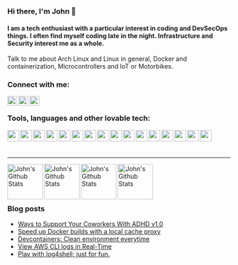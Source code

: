 
<p>

### Hi there, I'm  John  👋

#### I am a tech enthusiast with a particular interest in coding and DevSecOps things. I often find myself coding late in the night. Infrastructure and Security interest me as a whole.
Talk to me about Arch Linux and Linux in general, Docker and containerization, Microcontrollers and IoT or Motorbikes.

  
### Connect with me:
  
<a href="https://www.linkedin.com/in/johnstilia/r"> <img align="left" alt="stiliajohny | LinkedIn" width="22px" src="https://simpleicons.org/icons/linkedin.svg"/></a>
<a href="mailto:stilia.johny+github@gmail.com"><img align="left" alt="stiliajohny | Gmail" width="22px" src="https://simpleicons.org/icons/gmail.svg"/></a>
<a href="https://join.slack.com/t/darkmamba/shared_invite/zt-uq11xbps-zIovONZDvfjSKPLyBQrnuA"><img align="left" alt="stiliajohny | Slack" width="22px" src="https://simpleicons.org/icons/slack.svg"/></a>
  
  

</p>
<p>
<br>

### Tools, languages and other lovable tech:

<img align="left" width="26px" src="https://simpleicons.org/icons/github.svg" /> 
<img align="left" width="26px" src="https://simpleicons.org/icons/gnubash.svg" />
<img align="left" width="26px" src="https://simpleicons.org/icons/archlinux.svg" />
<img align="left" width="26px" src="https://simpleicons.org/icons/vim.svg" />
<img align="left" width="26px" src="https://simpleicons.org/icons/tmux.svg" /> 
<img align="left" width="26px" src="https://simpleicons.org/icons/visualstudiocode.svg" />
<img align="left" width="26px" src="https://simpleicons.org/icons/python.svg" />
<img align="left" width="26px" src="https://simpleicons.org/icons/ansible.svg" /> 
<img align="left" width="26px" src="https://simpleicons.org/icons/prometheus.svg" />
<img align="left" width="26px" src="https://simpleicons.org/icons/grafana.svg" />
<img align="left" width="26px" src="https://simpleicons.org/icons/kibana.svg" />
<img align="left" width="26px" src="https://simpleicons.org/icons/elasticsearch.svg" /> 
<img align="left" width="26px" src="https://simpleicons.org/icons/kubernetes.svg" /> 
<img align="left" width="26px" src="https://simpleicons.org/icons/docker.svg" />
<img align="left" width="26px" src="https://simpleicons.org/icons/proxmox.svg" />
<img align="left" width="26px" src="https://simpleicons.org/icons/amazonaws.svg" />


</p>

<br>
<p>
<br>
  
---
  
<img align="left" alt="John's Github Stats" height=80 src="https://github-readme-stats.vercel.app/api/top-langs/?username=stiliajohny&layout=compact" /><img align="left" alt="John's Github Stats" height=80 src="https://github-readme-stats.vercel.app/api?username=stiliajohny&show_icons=true&hide_border=true" /><img align="left" alt="John's Github Stats" height=80 src="https://wakatime.com/share/@stiliajohny/6493ccfb-6900-428c-a36f-e1c64c0374b3.png" /><img align="left" alt="John's Github Stats" height=80 src="https://wakatime.com/share/@stiliajohny/fbc575e4-3ca8-408f-80c5-494103807e6f.png" />
<p>
<br><br><br><br>
  
### Blog posts
<!-- BLOG-POST-LIST:START -->
- [Ways to Support Your Coworkers With ADHD v1.0](https://irunarchbtw.blog/2022/05/10-adhd-coworker/)
- [Speed up Docker builds with a local cache proxy](https://irunarchbtw.blog/2022/05/docker-squid/)
- [Devcontainers: Clean environment everytime](https://irunarchbtw.blog/2022/04/devcontainers/)
- [View AWS CLI logs in Real-Time](https://irunarchbtw.blog/2021/12/aws-cloudwatch-tail-logs/)
- [Play with log4shell; just for fun.](https://irunarchbtw.blog/2021/12/play-with-log4shell-just-for-fun./)
<!-- BLOG-POST-LIST:END -->
  
  
  </body>
</html>
